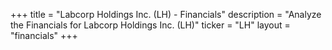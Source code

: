 +++
title = "Labcorp Holdings Inc. (LH) - Financials"
description = "Analyze the Financials for Labcorp Holdings Inc. (LH)"
ticker = "LH"
layout = "financials"
+++

